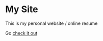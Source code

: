 # My Site

This is my personal website / online resume

Go [check it out](https://mrcabo.github.io/my-site/)